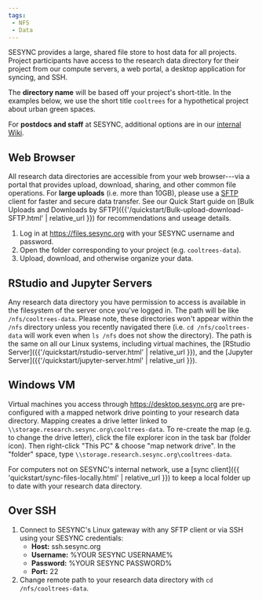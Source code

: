```yaml
---
tags:
 - NFS
 - Data
---
```


SESYNC provides a large, shared file store to host data for all projects.
Project participants have access to the research data directory for their
project from our compute servers, a web portal, a desktop application for
syncing, and SSH.

The **directory name** will be based off your project's short-title.
In the examples below, we use the short title `cooltrees` for a hypothetical
project about urban green spaces.

For **postdocs and staff** at SESYNC, additional options are in our [internal Wiki](https://base.sesync.org).

## Web Browser

All research data directories are accessible from your web browser---via a portal
that provides upload, download, sharing, and other common file operations. For
**large uploads** (i.e. more than 10GB), please use a
[SFTP](https://en.wikipedia.org/wiki/SSH_File_Transfer_Protocol) client for
faster and secure data transfer. See our Quick Start guide on [Bulk Uploads and
Downloads by SFTP]({{'/quickstart/Bulk-upload-download-SFTP.html' | relative_url }})
for recommendations and useage details.

1. Log in at <https://files.sesync.org> with your SESYNC username and password.
2. Open the folder corresponding to your project (e.g. `cooltrees-data`).
3. Upload, download, and otherwise organize your data.

## RStudio and Jupyter Servers

Any research data directory you have permission to access is available in the filesystem
of the server once you've logged in. The path will be like `/nfs/cooltrees-data`. Please
note, these directories won't appear within the `/nfs` directory unless you recently
navigated there (i.e. `cd /nfs/cooltrees-data` will work even when `ls /nfs` does not
show the directory). The path is the same on all our Linux systems, including virtual
machines, the [RStudio Server]({{'/quickstart/rstudio-server.html' | relative_url }}),
and the [Jupyter Server]({{'/quickstart/jupyter-server.html' | relative_url }}).

## Windows VM

Virtual machines you access through <https://desktop.sesync.org> are pre-configured with
a mapped network drive pointing to your research data directory. Mapping creates a drive letter linked to `\\storage.research.sesync.org\cooltrees-data`. To re-create the map (e.g. to change the drive letter), click the file explorer icon in the task bar (folder icon). Then right-click "This PC" & choose "map network drive". In the "folder"
space, type `\\storage.research.sesync.org\cooltrees-data`.

For computers not on SESYNC's internal network, use a [sync
client]({{ 'quickstart/sync-files-locally.html' | relative_url }}) to keep a local folder
up to date with your research data directory.

## Over SSH

1. Connect to SESYNC's Linux gateway with any SFTP client or via SSH using your SESYNC credentials:
   - **Host:** ssh.sesync.org
   - **Username:** %YOUR SESYNC USERNAME%
   - **Password:** %YOUR SESYNC PASSWORD%
   - **Port:** 22
2. Change remote path to your research data directory with `cd /nfs/cooltrees-data`.
